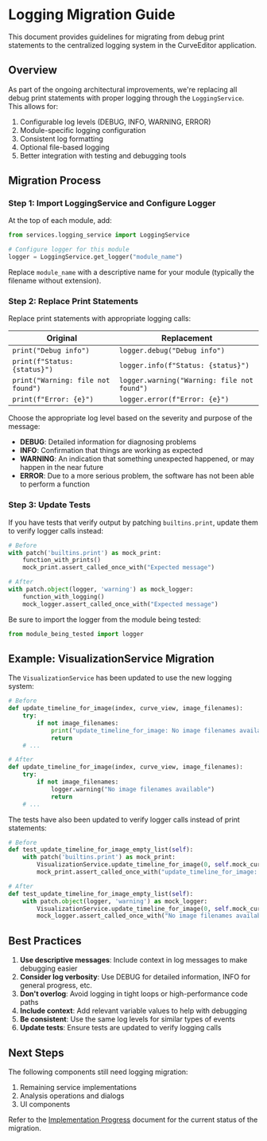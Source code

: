 # Logging Migration Guide

This document provides guidelines for migrating from debug print statements to the centralized logging system in the CurveEditor application.

## Overview

As part of the ongoing architectural improvements, we're replacing all debug print statements with proper logging through the `LoggingService`. This allows for:

1. Configurable log levels (DEBUG, INFO, WARNING, ERROR)
2. Module-specific logging configuration
3. Consistent log formatting
4. Optional file-based logging
5. Better integration with testing and debugging tools

## Migration Process

### Step 1: Import LoggingService and Configure Logger

At the top of each module, add:

```python
from services.logging_service import LoggingService

# Configure logger for this module
logger = LoggingService.get_logger("module_name")
```

Replace `module_name` with a descriptive name for your module (typically the filename without extension).

### Step 2: Replace Print Statements

Replace print statements with appropriate logging calls:

| Original | Replacement |
|----------|-------------|
| `print("Debug info")` | `logger.debug("Debug info")` |
| `print(f"Status: {status}")` | `logger.info(f"Status: {status}")` |
| `print("Warning: file not found")` | `logger.warning("Warning: file not found")` |
| `print(f"Error: {e}")` | `logger.error(f"Error: {e}")` |

Choose the appropriate log level based on the severity and purpose of the message:

- **DEBUG**: Detailed information for diagnosing problems
- **INFO**: Confirmation that things are working as expected
- **WARNING**: An indication that something unexpected happened, or may happen in the near future
- **ERROR**: Due to a more serious problem, the software has not been able to perform a function

### Step 3: Update Tests

If you have tests that verify output by patching `builtins.print`, update them to verify logger calls instead:

```python
# Before
with patch('builtins.print') as mock_print:
    function_with_prints()
    mock_print.assert_called_once_with("Expected message")

# After
with patch.object(logger, 'warning') as mock_logger:
    function_with_logging()
    mock_logger.assert_called_once_with("Expected message")
```

Be sure to import the logger from the module being tested:

```python
from module_being_tested import logger
```

## Example: VisualizationService Migration

The `VisualizationService` has been updated to use the new logging system:

```python
# Before
def update_timeline_for_image(index, curve_view, image_filenames):
    try:
        if not image_filenames:
            print("update_timeline_for_image: No image filenames available")
            return
    # ...

# After
def update_timeline_for_image(index, curve_view, image_filenames):
    try:
        if not image_filenames:
            logger.warning("No image filenames available")
            return
    # ...
```

The tests have also been updated to verify logger calls instead of print statements:

```python
# Before
def test_update_timeline_for_image_empty_list(self):
    with patch('builtins.print') as mock_print:
        VisualizationService.update_timeline_for_image(0, self.mock_curve_view, [])
        mock_print.assert_called_once_with("update_timeline_for_image: No image filenames available")

# After
def test_update_timeline_for_image_empty_list(self):
    with patch.object(logger, 'warning') as mock_logger:
        VisualizationService.update_timeline_for_image(0, self.mock_curve_view, [])
        mock_logger.assert_called_once_with("No image filenames available")
```

## Best Practices

1. **Use descriptive messages**: Include context in log messages to make debugging easier
2. **Consider log verbosity**: Use DEBUG for detailed information, INFO for general progress, etc.
3. **Don't overlog**: Avoid logging in tight loops or high-performance code paths
4. **Include context**: Add relevant variable values to help with debugging
5. **Be consistent**: Use the same log levels for similar types of events
6. **Update tests**: Ensure tests are updated to verify logging calls

## Next Steps

The following components still need logging migration:

1. Remaining service implementations
2. Analysis operations and dialogs
3. UI components

Refer to the [Implementation Progress](implementation_progress.md) document for the current status of the migration.
